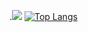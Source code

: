 .<img src="https://github-readme-stats.vercel.app/api?username=Oasis4&show_icons=true"/>
[![Top Langs](https://github-readme-stats.vercel.app/api/top-langs/?username=Oasis4)](https://github.com/anuraghazra/github-readme-stats)
     
</picture>
